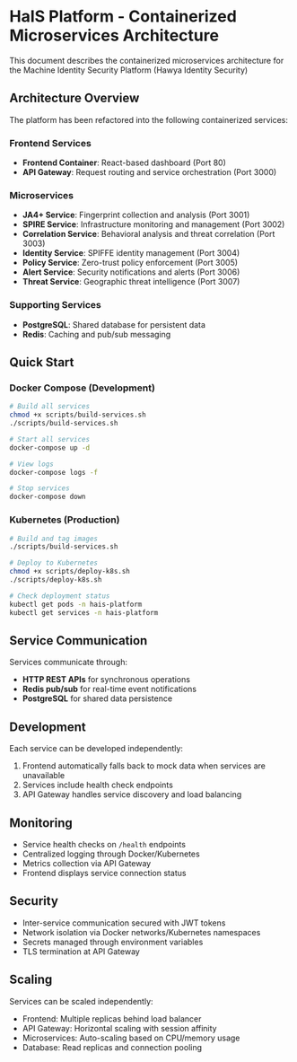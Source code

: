 
# HaIS Platform - Containerized Microservices Architecture

This document describes the containerized microservices architecture for the Machine Identity Security Platform (Hawya Identity Security)

## Architecture Overview

The platform has been refactored into the following containerized services:

### Frontend Services
- **Frontend Container**: React-based dashboard (Port 80)
- **API Gateway**: Request routing and service orchestration (Port 3000)

### Microservices
- **JA4+ Service**: Fingerprint collection and analysis (Port 3001)
- **SPIRE Service**: Infrastructure monitoring and management (Port 3002)
- **Correlation Service**: Behavioral analysis and threat correlation (Port 3003)
- **Identity Service**: SPIFFE identity management (Port 3004)
- **Policy Service**: Zero-trust policy enforcement (Port 3005)
- **Alert Service**: Security notifications and alerts (Port 3006)
- **Threat Service**: Geographic threat intelligence (Port 3007)

### Supporting Services
- **PostgreSQL**: Shared database for persistent data
- **Redis**: Caching and pub/sub messaging

## Quick Start

### Docker Compose (Development)
```bash
# Build all services
chmod +x scripts/build-services.sh
./scripts/build-services.sh

# Start all services
docker-compose up -d

# View logs
docker-compose logs -f

# Stop services
docker-compose down
```

### Kubernetes (Production)
```bash
# Build and tag images
./scripts/build-services.sh

# Deploy to Kubernetes
chmod +x scripts/deploy-k8s.sh
./scripts/deploy-k8s.sh

# Check deployment status
kubectl get pods -n hais-platform
kubectl get services -n hais-platform
```

## Service Communication

Services communicate through:
- **HTTP REST APIs** for synchronous operations
- **Redis pub/sub** for real-time event notifications
- **PostgreSQL** for shared data persistence

## Development

Each service can be developed independently:
1. Frontend automatically falls back to mock data when services are unavailable
2. Services include health check endpoints
3. API Gateway handles service discovery and load balancing

## Monitoring

- Service health checks on `/health` endpoints
- Centralized logging through Docker/Kubernetes
- Metrics collection via API Gateway
- Frontend displays service connection status

## Security

- Inter-service communication secured with JWT tokens
- Network isolation via Docker networks/Kubernetes namespaces
- Secrets managed through environment variables
- TLS termination at API Gateway

## Scaling

Services can be scaled independently:
- Frontend: Multiple replicas behind load balancer
- API Gateway: Horizontal scaling with session affinity
- Microservices: Auto-scaling based on CPU/memory usage
- Database: Read replicas and connection pooling
